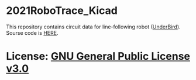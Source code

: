 # 2021RoboTrace_Kicad

This repository contains circuit data for line-following robot ([UnderBird](https://www.youtube.com/watch?v=3UgktZoH9lk)).
Sourse code is [HERE](https://github.com/shimotoriharuki/2021RoboTracer).

# License: [GNU General Public License v3.0](https://github.com/shimotoriharuki/2021RoboTrace_Kicad/blob/master/COPYING)
